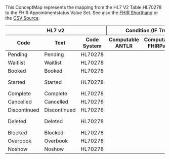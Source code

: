 
This ConceptMap represents the mapping from the HL7 V2 Table HL70278 to the FHIR Appointmentstatus Value Set. See also the <a href='https://github.com/HL7/v2-to-fhir/blob/master/tank/Table HL70278 to Appointmentstatus.fsh'>FHIR Shorthand</a> or the <a href='https://github.com/HL7/v2-to-fhir/blob/master/mappings/codesystems/HL7 Concept Map_ FillerStatusCodes[Appointment] - Sheet1.csv'>CSV Source</a>.
<table class='grid'><thead>
<tr><th colspan='3' style='border-right: 2px solid black;'>HL7 v2</th><th colspan='3' style='border-right: 2px solid black;'>Condition (IF True, args)</th><th colspan='4'>HL7 FHIR</th><th rowspan='2'>Comments</th></tr>
<tr><th>Code</th><th>Text</th><th>Code System</th><th>Computable ANTLR</th><th>Computable FHIRPath</th><th>Narrative</th><th>Code</th><th>Proposed Extension</th><th>Display</th><th>Code System</th></tr></thead>
<tbody>
<tr><td>Pending</td><td>Pending</td><td style='border-right: 2px'>HL70278</td><td style='border-right: 2px'></td><td style='border-right: 2px'></td><td style='border-right: 2px'></td><td>pending</td><td style='border-right: 2px'></td><td>Proposed</td><td><a href='https://hl7.org/fhir/R4/codesystem-appointmentstatus.html'>http://hl7.org/fhir/appointmentstatus</a></td><td style='border-right: 2px'></td></tr>
<tr><td>Waitlist</td><td>Waitlist</td><td style='border-right: 2px'>HL70278</td><td style='border-right: 2px'></td><td style='border-right: 2px'></td><td style='border-right: 2px'></td><td>waitlist</td><td style='border-right: 2px'></td><td>Waitlisted</td><td><a href='https://hl7.org/fhir/R4/codesystem-appointmentstatus.html'>http://hl7.org/fhir/appointmentstatus</a></td><td style='border-right: 2px'></td></tr>
<tr><td>Booked</td><td>Booked</td><td style='border-right: 2px'>HL70278</td><td style='border-right: 2px'></td><td style='border-right: 2px'></td><td style='border-right: 2px'></td><td>booked</td><td style='border-right: 2px'></td><td>Booked</td><td><a href='https://hl7.org/fhir/R4/codesystem-appointmentstatus.html'>http://hl7.org/fhir/appointmentstatus</a></td><td style='border-right: 2px'></td></tr>
<tr><td>Started</td><td>Started</td><td style='border-right: 2px'>HL70278</td><td style='border-right: 2px'></td><td style='border-right: 2px'></td><td style='border-right: 2px'></td><td>checked-in</td><td style='border-right: 2px'></td><td>Checked In</td><td><a href='https://hl7.org/fhir/R4/codesystem-appointmentstatus.html'>http://hl7.org/fhir/appointmentstatus</a></td><td style='border-right: 2px'></td></tr>
<tr><td>Complete</td><td>Complete</td><td style='border-right: 2px'>HL70278</td><td style='border-right: 2px'></td><td style='border-right: 2px'></td><td style='border-right: 2px'></td><td>fulfilled</td><td style='border-right: 2px'></td><td>Fulfilled</td><td><a href='https://hl7.org/fhir/R4/codesystem-appointmentstatus.html'>http://hl7.org/fhir/appointmentstatus</a></td><td style='border-right: 2px'></td></tr>
<tr><td>Cancelled</td><td>Cancelled</td><td style='border-right: 2px'>HL70278</td><td style='border-right: 2px'></td><td style='border-right: 2px'></td><td style='border-right: 2px'></td><td>cancelled</td><td style='border-right: 2px'></td><td>Cancelled</td><td><a href='https://hl7.org/fhir/R4/codesystem-appointmentstatus.html'>http://hl7.org/fhir/appointmentstatus</a></td><td style='border-right: 2px'></td></tr>
<tr><td>Discontinued</td><td>Discontinued</td><td style='border-right: 2px'>HL70278</td><td style='border-right: 2px'></td><td style='border-right: 2px'></td><td style='border-right: 2px'></td><td style='border-right: 2px'></td><td style='border-right: 2px'></td><td style='border-right: 2px'></td><td style='border-right: 2px'></td><td style='border-right: 2px'></td></tr>
<tr><td>Deleted</td><td>Deleted</td><td style='border-right: 2px'>HL70278</td><td style='border-right: 2px'></td><td style='border-right: 2px'></td><td style='border-right: 2px'></td><td>entered-in-error</td><td style='border-right: 2px'></td><td>Entered In Error</td><td><a href='https://hl7.org/fhir/R4/codesystem-appointmentstatus.html'>http://hl7.org/fhir/appointmentstatus</a></td><td style='border-right: 2px'></td></tr>
<tr><td>Blocked</td><td>Blocked</td><td style='border-right: 2px'>HL70278</td><td style='border-right: 2px'></td><td style='border-right: 2px'></td><td style='border-right: 2px'></td><td style='border-right: 2px'></td><td style='border-right: 2px'></td><td style='border-right: 2px'></td><td style='border-right: 2px'></td><td style='border-right: 2px'></td></tr>
<tr><td>Overbook</td><td>Overbook</td><td style='border-right: 2px'>HL70278</td><td style='border-right: 2px'></td><td style='border-right: 2px'></td><td style='border-right: 2px'></td><td style='border-right: 2px'></td><td style='border-right: 2px'></td><td style='border-right: 2px'></td><td style='border-right: 2px'></td><td style='border-right: 2px'></td></tr>
<tr><td>Noshow</td><td>Noshow</td><td style='border-right: 2px'>HL70278</td><td style='border-right: 2px'></td><td style='border-right: 2px'></td><td style='border-right: 2px'></td><td>noshow</td><td style='border-right: 2px'></td><td>No Show</td><td><a href='https://hl7.org/fhir/R4/codesystem-appointmentstatus.html'>http://hl7.org/fhir/appointmentstatus</a></td><td style='border-right: 2px'></td></tr>
</tbody></table>
